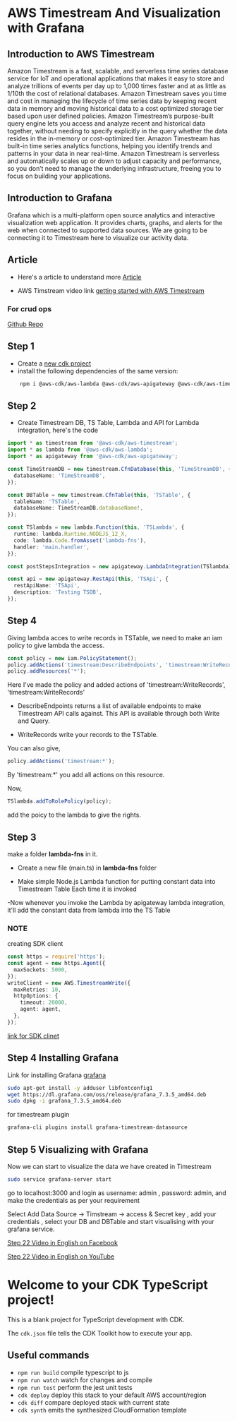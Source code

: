 # AWS Timestream And Visualization with Grafana

## Introduction to AWS Timestream

Amazon Timestream is a fast, scalable, and serverless time series database service for IoT and operational applications that makes it easy to store and analyze trillions of events per day up to 1,000 times faster and at as little as 1/10th the cost of relational databases. Amazon Timestream saves you time and cost in managing the lifecycle of time series data by keeping recent data in memory and moving historical data to a cost optimized storage tier based upon user defined policies. Amazon Timestream’s purpose-built query engine lets you access and analyze recent and historical data together, without needing to specify explicitly in the query whether the data resides in the in-memory or cost-optimized tier. Amazon Timestream has built-in time series analytics functions, helping you identify trends and patterns in your data in near real-time. Amazon Timestream is serverless and automatically scales up or down to adjust capacity and performance, so you don’t need to manage the underlying infrastructure, freeing you to focus on building your applications.

## Introduction to Grafana

Grafana which is a multi-platform open source analytics and interactive visualization web application. It provides charts, graphs, and alerts for the web when connected to supported data sources. We are going to be connecting it to Timestream here to visualize our activity data.

## Article

- Here's a article to understand more [Article](https://jason-wiker.medium.com/aws-timestream-introduction-with-apple-healthkit-grafana-and-aws-cdk-ccf7baeaaa98)

- AWS Timstream video link [getting started with AWS Timestream](https://www.youtube.com/watch?v=8RHFPNReylI&ab_channel=AmazonWebServices)

### For crud ops

[Github Repo](https://github.com/awslabs/amazon-timestream-tools/tree/master/sample_apps/js)

## Step 1

- Create a [new cdk project](https://github.com/panacloud-modern-global-apps/full-stack-serverless-cdk/tree/main/step00_hello_cdk)
- install the following dependencies of the same version:

```bash
    npm i @aws-cdk/aws-lambda @aws-cdk/aws-apigateway @aws-cdk/aws-timestream aws-sdk
```

## Step 2

- Create Timestream DB, TS Table, Lambda and API for Lambda integration, here's the code

```typescript
import * as timestream from '@aws-cdk/aws-timestream';
import * as lambda from '@aws-cdk/aws-lambda';
import * as apigateway from '@aws-cdk/aws-apigateway';

const TimeStreamDB = new timestream.CfnDatabase(this, 'TimeStreamDB', {
  databaseName: 'TimeStreamDB',
});

const DBTable = new timestream.CfnTable(this, 'TSTable', {
  tableName: 'TSTable',
  databaseName: TimeStreamDB.databaseName!,
});

const TSlambda = new lambda.Function(this, 'TSLambda', {
  runtime: lambda.Runtime.NODEJS_12_X,
  code: lambda.Code.fromAsset('lambda-fns'),
  handler: 'main.handler',
});

const postStepsIntegration = new apigateway.LambdaIntegration(TSlambda);

const api = new apigateway.RestApi(this, 'TSApi', {
  restApiName: 'TSApi',
  description: 'Testing TSDB',
});
```

## Step 4

Giving lambda acces to write records in TSTable, we need to make an iam policy to give lambda the access.

```typescript
const policy = new iam.PolicyStatement();
policy.addActions('timestream:DescribeEndpoints', 'timestream:WriteRecords');
policy.addResources('*');
```

Here I've made the policy and added actions of 'timestream:WriteRecords', 'timestream:WriteRecords'

- DescribeEndpoints returns a list of available endpoints to make Timestream API calls against. This API is available through both Write and Query.

- WriteRecords write your records to the TSTable.

You can also give,

```typescript
policy.addActions('timestream:*');
```

By 'timestream:\*' you add all actions on this resource.

Now,

```typescript
TSlambda.addToRolePolicy(policy);
```

add the poicy to the lambda to give the rights.

## Step 3

make a folder **lambda-fns** in it.

- Create a new file (main.ts) in **lambda-fns** folder

- Make simple Node.js Lambda function for putting constant data into Timestream Table Each time it is invoked

-Now whenever you invoke the Lambda by apigateway lambda integration, it'll add the constant data from lambda into the TS Table

### NOTE

creating SDK client

```typescript
const https = require('https');
const agent = new https.Agent({
  maxSockets: 5000,
});
writeClient = new AWS.TimestreamWrite({
  maxRetries: 10,
  httpOptions: {
    timeout: 20000,
    agent: agent,
  },
});
```

[link for SDK clinet](https://docs.aws.amazon.com/timestream/latest/developerguide/getting-started.node-js.code-sample.create-a-client-for-crud-operations-and-for-writing-data-into-timestream.html)

## Step 4 Installing Grafana

Link for installing Grafana [grafana](https://grafana.com/get)

```bash
sudo apt-get install -y adduser libfontconfig1
wget https://dl.grafana.com/oss/release/grafana_7.3.5_amd64.deb
sudo dpkg -i grafana_7.3.5_amd64.deb
```

for timestream plugin

```bash
grafana-cli plugins install grafana-timestream-datasource
```

## Step 5 Visualizing with Grafana

Now we can start to visualize the data we have created in Timestream

```bash
sudo service grafana-server start
```

go to localhost:3000 and login as username: admin , password: admin, and make the credentials as per your requirement

Select Add Data Source -> Timstream -> access & Secret key , add your credentials , select your DB and DBTable and start visualising with your grafana service.


[Step 22 Video in English on Facebook](https://www.facebook.com/zeeshanhanif/videos/10225763251372883)

[Step 22 Video in English on YouTube](https://www.youtube.com/watch?v=6kwKtE8d9dc)


# Welcome to your CDK TypeScript project!

This is a blank project for TypeScript development with CDK.

The `cdk.json` file tells the CDK Toolkit how to execute your app.

## Useful commands

- `npm run build` compile typescript to js
- `npm run watch` watch for changes and compile
- `npm run test` perform the jest unit tests
- `cdk deploy` deploy this stack to your default AWS account/region
- `cdk diff` compare deployed stack with current state
- `cdk synth` emits the synthesized CloudFormation template

